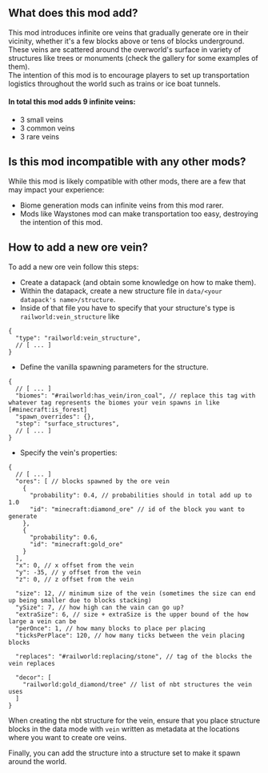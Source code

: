 ## What does this mod add?
This mod introduces infinite ore veins that gradually generate ore in their vicinity, whether it's a few blocks above or tens of blocks underground. These veins are scattered around the overworld's surface in variety of structures like trees or monuments (check the gallery for some examples of them).<br>
The intention of this mod is to encourage players to set up transportation logistics throughout the world such as trains or ice boat tunnels.

#### In total this mod adds 9 infinite veins:
- 3 small veins
- 3 common veins
- 3 rare veins

## Is this mod incompatible with any other mods?
While this mod is likely compatible with other mods, there are a few that may impact your experience: <br>
- Biome generation mods can infinite veins from this mod rarer.
- Mods like Waystones mod can make transportation too easy, destroying the intention of this mod.

## How to add a new ore vein?
To add a new ore vein follow this steps:
- Create a datapack (and obtain some knowledge on how to make them). <br>
- Within the datapack, create a new structure file in `data/<your datapack's name>/structure`.<br>
- Inside of that file you have to specify that your structure's type is `railworld:vein_structure` like
```json5
{
  "type": "railworld:vein_structure",
  // [ ... ]
}
```
- Define the vanilla spawning parameters for the structure.
```json5
{
  // [ ... ]
  "biomes": "#railworld:has_vein/iron_coal", // replace this tag with whatever tag represents the biomes your vein spawns in like [#minecraft:is_forest]
  "spawn_overrides": {},
  "step": "surface_structures",
  // [ ... ]
}
```
- Specify the vein's properties:
```json5
{
  // [ ... ]
  "ores": [ // blocks spawned by the ore vein
    {
      "probability": 0.4, // probabilities should in total add up to 1.0
      "id": "minecraft:diamond_ore" // id of the block you want to generate
    },
    {
      "probability": 0.6,
      "id": "minecraft:gold_ore"
    }
  ],
  "x": 0, // x offset from the vein
  "y": -35, // y offset from the vein 
  "z": 0, // z offset from the vein 

  "size": 12, // minimum size of the vein (sometimes the size can end up being smaller due to blocks stacking)
  "ySize": 7, // how high can the vain can go up?
  "extraSize": 6, // size + extraSize is the upper bound of the how large a vein can be
  "perOnce": 1, // how many blocks to place per placing
  "ticksPerPlace": 120, // how many ticks between the vein placing blocks

  "replaces": "#railworld:replacing/stone", // tag of the blocks the vein replaces

  "decor": [
    "railworld:gold_diamond/tree" // list of nbt structures the vein uses
  ]
}
```
When creating the nbt structure for the vein, ensure that you place structure blocks in the data mode with `vein` written as metadata at the locations where you want to create ore veins. <br>

Finally, you can add the structure into a structure set to make it spawn around the world.


